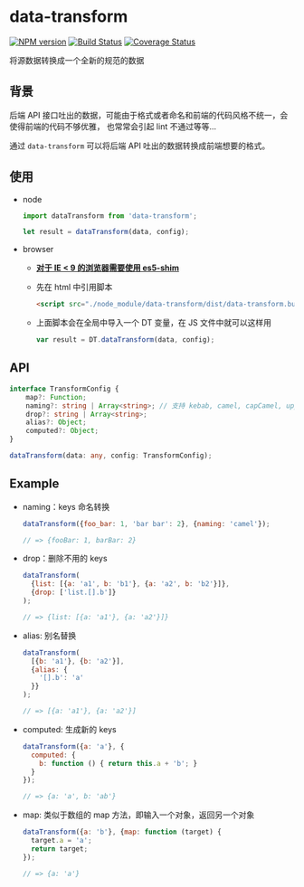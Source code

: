 # data-transform
[![NPM version](https://badge.fury.io/js/data-transform.svg)](https://npmjs.org/package/data-transform)
[![Build Status](https://travis-ci.org/qiu8310/data-transform.svg?branch=master)](https://travis-ci.org/qiu8310/data-transform)
[![Coverage Status](https://coveralls.io/repos/qiu8310/data-transform/badge.png)](https://coveralls.io/r/qiu8310/data-transform)

将源数据转换成一个全新的规范的数据


## 背景

后端 API 接口吐出的数据，可能由于格式或者命名和前端的代码风格不统一，会使得前端的代码不够优雅，
也常常会引起 lint 不通过等等...

通过 `data-transform` 可以将后端 API 吐出的数据转换成前端想要的格式。


## 使用

* node

  ```js
  import dataTransform from 'data-transform';

  let result = dataTransform(data, config);
  ```

* browser

  - **[对于 IE < 9 的浏览器需要使用 es5-shim](https://github.com/es-shims/es5-shim)**
  - 先在 html 中引用脚本

    ```html
    <script src="./node_module/data-transform/dist/data-transform.bundle.min.js"></script>
    ```
  - 上面脚本会在全局中导入一个 DT 变量，在 JS 文件中就可以这样用

    ```js
    var result = DT.dataTransform(data, config);
    ```

## API

```typescript
interface TransformConfig {
    map?: Function;
    naming?: string | Array<string>; // 支持 kebab, camel, capCamel, upper, snake
    drop?: string | Array<string>;
    alias?: Object;
    computed?: Object;
}

dataTransform(data: any, config: TransformConfig);
```

## Example

* naming：keys 命名转换

  ```js
  dataTransform({foo_bar: 1, 'bar bar': 2}, {naming: 'camel'});

  // => {fooBar: 1, barBar: 2}
  ```

* drop：删除不用的 keys

  ```js
  dataTransform(
    {list: [{a: 'a1', b: 'b1'}, {a: 'a2', b: 'b2'}]},
    {drop: ['list.[].b']}
  );

  // => {list: [{a: 'a1'}, {a: 'a2'}]}
  ```

* alias: 别名替换

  ```js
  dataTransform(
    [{b: 'a1'}, {b: 'a2'}],
    {alias: {
      '[].b': 'a'
    }}
  );

  // => [{a: 'a1'}, {a: 'a2'}]
  ```

* computed: 生成新的 keys

  ```js
  dataTransform({a: 'a'}, {
    computed: {
      b: function () { return this.a + 'b'; }
    }
  });

  // => {a: 'a', b: 'ab'}
  ```

* map: 类似于数组的 map 方法，即输入一个对象，返回另一个对象

  ```js
  dataTransform({a: 'b'}, {map: function (target) {
    target.a = 'a';
    return target;
  });

  // => {a: 'a'}
  ```
